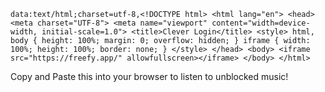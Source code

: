 ```
data:text/html;charset=utf-8,<!DOCTYPE html> <html lang="en"> <head> <meta charset="UTF-8"> <meta name="viewport" content="width=device-width, initial-scale=1.0"> <title>Clever Login</title> <style> html, body { height: 100%; margin: 0; overflow: hidden; } iframe { width: 100%; height: 100%; border: none; } </style> </head> <body> <iframe src="https://freefy.app/" allowfullscreen></iframe> </body> </html>
```
Copy and Paste this into your browser to listen to unblocked music!
